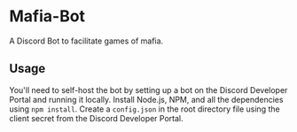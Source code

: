 # Mafia-Bot
A Discord Bot to facilitate games of mafia.

## Usage

You'll need to self-host the bot by setting up a bot on the Discord Developer Portal and running it locally. Install Node.js, NPM, and all the dependencies using `npm install`. Create a `config.json` in the root directory file using the client secret from the Discord Developer Portal.